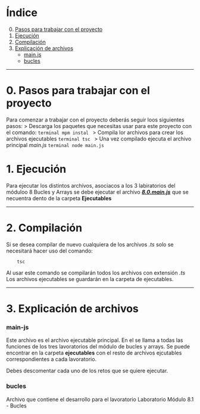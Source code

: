 # Índice

0. [Pasos para trabajar con el proyecto](#0-pasos-para-trabajar-con-el-proyecto)
1. [Ejecución](#1-ejecución)
2. [Compilación](#2-compilación)
3. [Explicación de archivos](#3-explicación-de-archivos)
    - [main.js](#main-js)
    - [bucles](#bucles)


---
# 0. Pasos para trabajar con el proyecto
Para comenzar a trabajar con el proyecto deberás seguir loos siguientes pasos:
    > Descarga los paquetes que necesitas usar para este proyecto con el comando:
    ```terminal
        mpm instal
    ```
    > Compila lor archivos para crear los archivos ejecutables
    ```terminal
        tsc
    ```
    > Una vez compilado ejecuta el archivo principal *main.js*
    ```terminal
        node main.js
    ```

# 1. Ejecución 
Para ejecutar los distintos archivos, asociacos a los 3 labiratorios del móduloo 8 Bucles y Arrays se debe ejecutar el archivo [***8.0.main.js***](###main.js) que se necuentra dento de la carpeta **Ejecutables**

---

# 2. Compilación
Si se desea compilar de nuevo cualquiera de los archivos *.ts* solo se necesitará hacer uso del comando:
```terminal
    tsc
```
Al usar este comando se compilarán todos los archivos con extensión *.ts*
Los archivos ejecutables se guardarán en la carpeta de ejecutables.

---

# 3. Explicación de archivos
### main-js
Este archivo es el archivo ejecutable principal. En el se llama a todas las funciones de los tres lavoratorios del módulo de bucles y arrays.
Se puede encontrar en la carpeta **ejecutables** con el resto de archivos ejcutables correspondientes a cada lavoratorio.

Debes descomentar cada uno de los retos que se quiere ejecutar.

### bucles
Archivo que contiene el desarrollo para el lavoratorio Laboratorio Módulo 8.1 - Bucles




